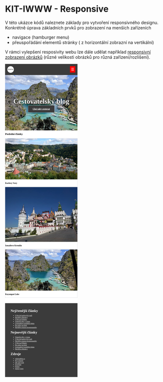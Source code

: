 # KIT-IWWW - Responsive

V této ukázce kódů naleznete základy pro vytvoření responsivného designu. 
Konkrétně úprava základních prvků pro zobrazení na menších zařízeních
- navigace (hamburger menu)
- přeuspořádání elementů stránky ( z horizontální zobrazní na vertikální)


V rámci vylepšení resposivity webu lze dále udělat například
[responsivní zobrazení obrázků](https://developer.mozilla.org/en-US/docs/Learn/HTML/Multimedia_and_embedding/Responsive_images) (různé velikosti obrázků pro různá zařízení/rozlišení).


![Výstup](output.png)